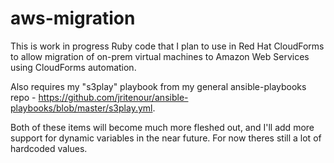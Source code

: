 # aws-migration

This is work in progress Ruby code that I plan to use in Red Hat CloudForms to allow migration of on-prem virtual machines to Amazon Web Services using CloudForms automation. 


Also requires my "s3play" playbook from my general ansible-playbooks repo - https://github.com/jritenour/ansible-playbooks/blob/master/s3play.yml.

Both of these items will become much more fleshed out, and I'll add more support for dynamic variables in the near future.  For now theres still a lot of hardcoded values.


